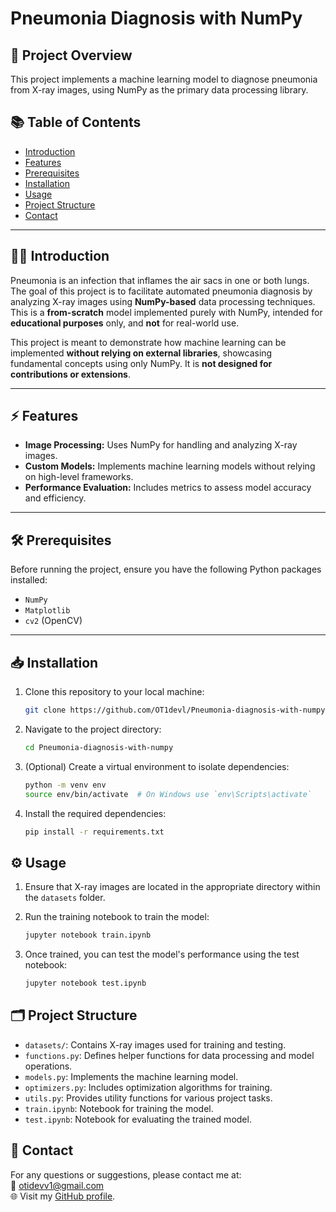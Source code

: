 # Pneumonia Diagnosis with NumPy

## 🚀 **Project Overview**
This project implements a machine learning model to diagnose pneumonia from X-ray images, using NumPy as the primary data processing library.

## 📚 **Table of Contents**
- [Introduction](#introduction)
- [Features](#features)
- [Prerequisites](#prerequisites)
- [Installation](#installation)
- [Usage](#usage)
- [Project Structure](#project-structure)
- [Contact](#contact)

---

## 🧑‍⚕️ **Introduction**
Pneumonia is an infection that inflames the air sacs in one or both lungs. The goal of this project is to facilitate automated pneumonia diagnosis by analyzing X-ray images using **NumPy-based** data processing techniques. This is a **from-scratch** model implemented purely with NumPy, intended for **educational purposes** only, and **not** for real-world use.

This project is meant to demonstrate how machine learning can be implemented **without relying on external libraries**, showcasing fundamental concepts using only NumPy. It is **not designed for contributions or extensions**.

---

## ⚡ **Features**
- **Image Processing:** Uses NumPy for handling and analyzing X-ray images.  
- **Custom Models:** Implements machine learning models without relying on high-level frameworks.  
- **Performance Evaluation:** Includes metrics to assess model accuracy and efficiency.

---

## 🛠️ **Prerequisites**
Before running the project, ensure you have the following Python packages installed:

- `NumPy`  
- `Matplotlib`  
- `cv2` (OpenCV)

---

## 📥 **Installation**

1. Clone this repository to your local machine:

   ```bash
   git clone https://github.com/OT1devl/Pneumonia-diagnosis-with-numpy.git
   ```

2. Navigate to the project directory:

   ```bash
   cd Pneumonia-diagnosis-with-numpy
   ```

3. (Optional) Create a virtual environment to isolate dependencies:

   ```bash
   python -m venv env
   source env/bin/activate  # On Windows use `env\Scripts\activate`
   ```

4. Install the required dependencies:

   ```bash
   pip install -r requirements.txt
   ```

## ⚙️ Usage

1. Ensure that X-ray images are located in the appropriate directory within the `datasets` folder.  

2. Run the training notebook to train the model:

   ```bash
   jupyter notebook train.ipynb
   ```

3. Once trained, you can test the model's performance using the test notebook:

   ```bash
   jupyter notebook test.ipynb
   ```

## 🗂️ Project Structure

- `datasets/`: Contains X-ray images used for training and testing.  
- `functions.py`: Defines helper functions for data processing and model operations.  
- `models.py`: Implements the machine learning model.  
- `optimizers.py`: Includes optimization algorithms for training.  
- `utils.py`: Provides utility functions for various project tasks.  
- `train.ipynb`: Notebook for training the model.  
- `test.ipynb`: Notebook for evaluating the trained model.  

## 📱 Contact

For any questions or suggestions, please contact me at:  
📧 [otidevv1@gmail.com](mailto:otidevv1@gmail.com)  
🌐 Visit my [GitHub profile](https://github.com/OT1devl).

